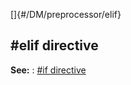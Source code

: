 []{#/DM/preprocessor/elif}
  ## #elif directive
  **See:**
  :   [#if directive](ref/DM/preprocessor/if)